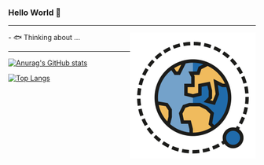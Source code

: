 ### Hello World 👋
---
<img align="right" src="./space.svg">
- 🐟  Thinking about ...

---

[![Anurag's GitHub stats](https://github-readme-stats.vercel.app/api?username=jackie-law)](https://github.com/anuraghazra/github-readme-stats)

[![Top Langs](https://github-readme-stats.vercel.app/api/top-langs/?username=jackie-law&layout=compact)](https://github.com/anuraghazra/github-readme-stats)